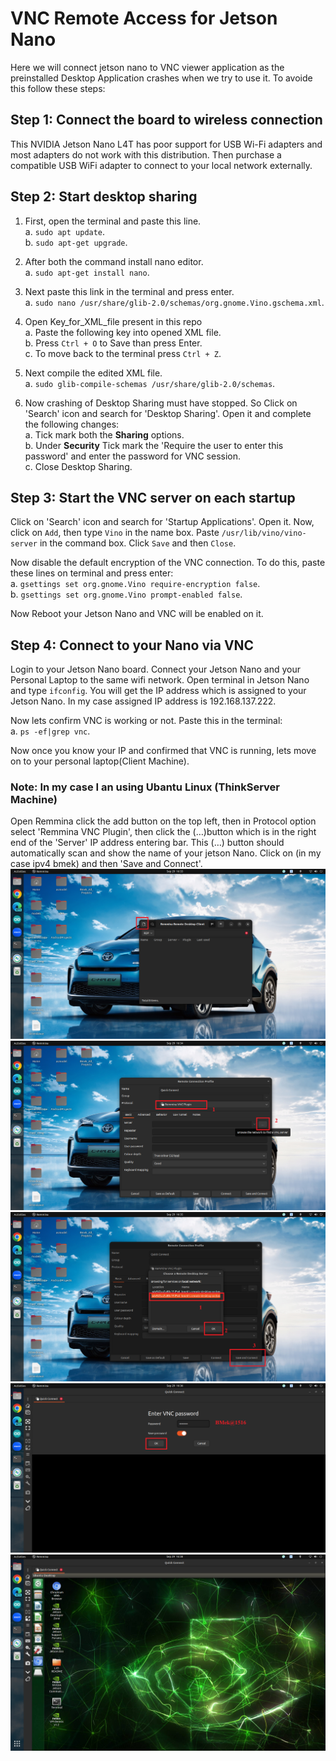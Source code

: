 # VNC Remote Access for Jetson Nano

Here we will connect jetson nano to VNC viewer application as the preinstalled Desktop Application crashes when we try to use it. To avoide this follow these steps:

## Step 1: Connect the board to wireless connection

This NVIDIA Jetson Nano L4T has poor support for USB Wi-Fi adapters and most adapters do not work with this distribution. Then purchase a compatible USB WiFi adapter to connect to your local network externally.

## Step 2: Start desktop sharing

1. First, open the terminal and paste this line.
<br>a. `sudo apt update`.
<br>b. `sudo apt-get upgrade`.

2. After both the command install nano editor.
<br>a. `sudo apt-get install nano`.

3. Next paste this link in the terminal and press enter.
<br>a. `sudo nano /usr/share/glib-2.0/schemas/org.gnome.Vino.gschema.xml`.

4. Open Key_for_XML_file present in this repo
<br>a. Paste the following key into opened XML file.
<br>b. Press `Ctrl + O` to Save than press Enter.
<br>c. To move back to the terminal press `Ctrl + Z`.

5. Next compile the edited XML file.
<br>a. `sudo glib-compile-schemas /usr/share/glib-2.0/schemas`.

6. Now crashing of Desktop Sharing must have stopped. So Click on 'Search' icon and search for 'Desktop Sharing'. Open it and complete the following changes:
<br>a. Tick mark both the <b>Sharing</b> options. 
<br>b. Under <b>Security</b> Tick mark the 'Require the user to enter this password' and enter the password for VNC session.
<br>c. Close Desktop Sharing.

## Step 3: Start the VNC server on each startup

Click on 'Search' icon and search for 'Startup Applications'. Open it. Now, click on `Add`, then type `Vino` in the name box. Paste `/usr/lib/vino/vino-server` in the command box. Click `Save` and then `Close`.

Now disable the default encryption of the VNC connection. To do this, paste these lines on 
terminal and press enter:
<br>a. `gsettings set org.gnome.Vino require-encryption false`.
<br>b. `gsettings set org.gnome.Vino prompt-enabled false`.

Now Reboot your Jetson Nano and VNC will be enabled on it.

## Step 4: Connect to your Nano via VNC

Login to your Jetson Nano board. Connect your Jetson Nano and your Personal Laptop to the same wifi network. Open terminal in Jetson Nano and type `ifconfig`. You will get the IP address which is assigned to your Jetson Nano. In my case assigned IP address is 192.168.137.222.

Now lets confirm VNC is working or not. Paste this in the terminal:
<br>a. `ps -ef|grep vnc`.

Now once you know your IP and confirmed that VNC is running, lets move on to your personal laptop(Client Machine).

### Note: In my case I an using Ubantu Linux (ThinkServer Machine)

Open Remmina click the add button on the top left, then in Protocol option select 'Remmina VNC Plugin', then click the (…)button which is in the right end of the 'Server' IP address entering bar. This (…) button should automatically scan and show the name of your jetson Nano. Click on (in my case ipv4 bmek) and then 'Save and Connect'.
<img src="https://github.com/anmol-maske-11/IMG_Videos/blob/main/1.png">
<img src="https://github.com/anmol-maske-11/IMG_Videos/blob/main/2.png">
<img src="https://github.com/anmol-maske-11/IMG_Videos/blob/main/3.png">
<img src="https://github.com/anmol-maske-11/IMG_Videos/blob/main/4.png">
<img src="https://github.com/anmol-maske-11/IMG_Videos/blob/main/5.png">

